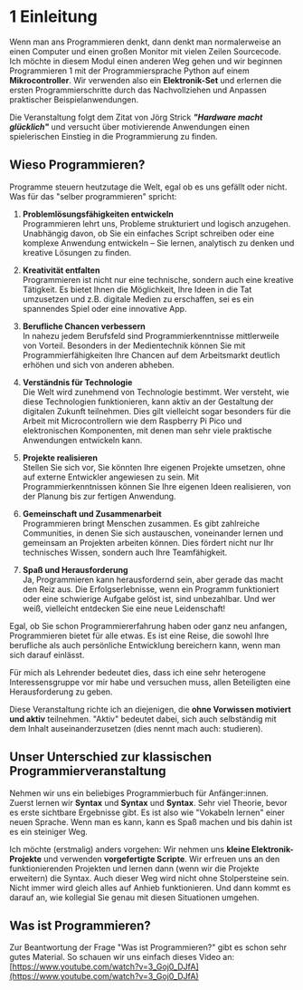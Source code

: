 # 1 Einleitung 

Wenn man ans Programmieren denkt, dann denkt man normalerweise an einen Computer und einen großen Monitor mit vielen Zeilen Sourcecode. Ich möchte in diesem Modul einen anderen Weg gehen und wir beginnen Programmieren 1 mit der Programmiersprache Python auf einem **Mikrocontroller**. Wir verwenden also ein **Elektronik-Set** und erlernen die ersten Programmierschritte durch das Nachvollziehen und Anpassen praktischer Beispielanwendungen.

Die Veranstaltung folgt dem Zitat von Jörg Strick ***"Hardware macht glücklich"*** und versucht über motivierende Anwendungen einen spielerischen Einstieg in die Programmierung zu finden.


## Wieso Programmieren?

Programme steuern heutzutage die Welt, egal ob es uns gefällt oder nicht. Was für das "selber programmieren" spricht:

1. **Problemlösungsfähigkeiten entwickeln**<br>
    Programmieren lehrt uns, Probleme strukturiert und logisch anzugehen. Unabhängig davon, ob Sie ein einfaches Script schreiben oder eine komplexe Anwendung entwickeln – Sie lernen, analytisch zu denken und kreative Lösungen zu finden.

2. **Kreativität entfalten**<br>
    Programmieren ist nicht nur eine technische, sondern auch eine kreative Tätigkeit. Es bietet Ihnen die Möglichkeit, Ihre Ideen in die Tat umzusetzen und z.B. digitale Medien zu erschaffen, sei es ein spannendes Spiel oder eine innovative App.

3. **Berufliche Chancen verbessern**<br>
    In nahezu jedem Berufsfeld sind Programmierkenntnisse mittlerweile von Vorteil. Besonders in der Medientechnik können Sie mit Programmierfähigkeiten Ihre Chancen auf dem Arbeitsmarkt deutlich erhöhen und sich von anderen abheben.

4. **Verständnis für Technologie**<br>
    Die Welt wird zunehmend von Technologie bestimmt. Wer versteht, wie diese Technologien funktionieren, kann aktiv an der Gestaltung der digitalen Zukunft teilnehmen. Dies gilt vielleicht sogar besonders für die Arbeit mit Microcontrollern wie dem Raspberry Pi Pico und elektronischen Komponenten, mit denen man sehr viele praktische Anwendungen entwickeln kann.

5. **Projekte realisieren**<br>
    Stellen Sie sich vor, Sie könnten Ihre eigenen Projekte umsetzen, ohne auf externe Entwickler angewiesen zu sein. Mit Programmierkenntnissen können Sie Ihre eigenen Ideen realisieren, von der Planung bis zur fertigen Anwendung.

6. **Gemeinschaft und Zusammenarbeit**<br>
    Programmieren bringt Menschen zusammen. Es gibt zahlreiche Communities, in denen Sie sich austauschen, voneinander lernen und gemeinsam an Projekten arbeiten können. Dies fördert nicht nur Ihr technisches Wissen, sondern auch Ihre Teamfähigkeit.

7. **Spaß und Herausforderung**<br>
    Ja, Programmieren kann herausfordernd sein, aber gerade das macht den Reiz aus. Die Erfolgserlebnisse, wenn ein Programm funktioniert oder eine schwierige Aufgabe gelöst ist, sind unbezahlbar. Und wer weiß, vielleicht entdecken Sie eine neue Leidenschaft!

Egal, ob Sie schon Programmiererfahrung haben oder ganz neu anfangen, Programmieren bietet für alle etwas. Es ist eine Reise, die sowohl Ihre berufliche als auch persönliche Entwicklung bereichern kann, wenn man sich darauf einlässt.

Für mich als Lehrender bedeutet dies, dass ich eine sehr heterogene Interessensgruppe vor mir habe und versuchen muss, allen Beteiligten eine Herausforderung zu geben. 

Diese Veranstaltung richte ich an diejenigen, die **ohne Vorwissen motiviert und aktiv** teilnehmen. "Aktiv" bedeutet dabei, sich auch selbständig mit dem Inhalt auseinanderzusetzen (dies nennt mach auch: studieren). 

## Unser Unterschied zur klassischen Programmierveranstaltung 

Nehmen wir uns ein beliebiges Programmierbuch für Anfänger:innen. Zuerst lernen wir **Syntax** und **Syntax** und **Syntax**. Sehr viel Theorie, bevor es erste sichtbare Ergebnisse gibt. Es ist also wie "Vokabeln lernen" einer neuen Sprache. Wenn man es kann, kann es Spaß machen und bis dahin ist es ein steiniger Weg.

Ich möchte (erstmalig) anders vorgehen: Wir nehmen uns **kleine Elektronik-Projekte** und verwenden **vorgefertigte Scripte**. Wir erfreuen uns an den funktionierenden Projekten und lernen dann (wenn wir die Projekte erweitern) die Syntax. Auch dieser Weg wird nicht ohne Stolpersteine sein. Nicht immer wird gleich alles auf Anhieb funktionieren. Und dann kommt es darauf an, wie kollegial Sie genau mit diesen Situationen umgehen. 

## Was ist Programmieren?

Zur Beantwortung der Frage "Was ist Programmieren?" gibt es schon sehr gutes Material. So schauen wir uns einfach dieses Video an: [https://www.youtube.com/watch?v=3_Goj0_DJfA](https://www.youtube.com/watch?v=3_Goj0_DJfA)